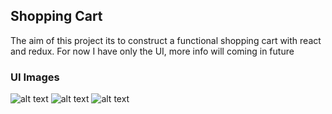 ## Shopping Cart

The aim of this project its to construct a functional shopping cart with react and redux. For now I have only the UI, more info will coming in future

### UI Images

![alt text](https://imgur.com/jGeXBxG "home")
![alt text](https://imgur.com/ej0qCFJ "add")
![alt text](https://imgur.com/jMlSJdr "menu")

